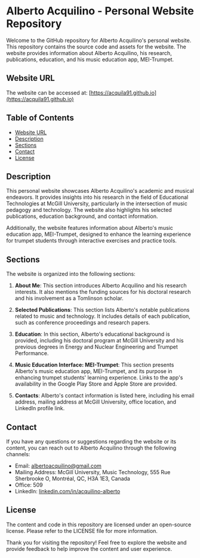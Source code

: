 # Alberto Acquilino - Personal Website Repository

Welcome to the GitHub repository for Alberto Acquilino's personal website. This repository contains the source code and assets for the website. The website provides information about Alberto Acquilino, his research, publications, education, and his music education app, MEI-Trumpet.

## Website URL

The website can be accessed at: [https://acquila91.github.io](https://acquila91.github.io)

## Table of Contents

- [Website URL](#website-url)
- [Description](#description)
- [Sections](#sections)
- [Contact](#contact)
- [License](#license)

## Description

This personal website showcases Alberto Acquilino's academic and musical endeavors. It provides insights into his research in the field of Educational Technologies at McGill University, particularly in the intersection of music pedagogy and technology. The website also highlights his selected publications, education background, and contact information.

Additionally, the website features information about Alberto's music education app, MEI-Trumpet, designed to enhance the learning experience for trumpet students through interactive exercises and practice tools.

## Sections

The website is organized into the following sections:

1. **About Me**: This section introduces Alberto Acquilino and his research interests. It also mentions the funding sources for his doctoral research and his involvement as a Tomlinson scholar.

2. **Selected Publications**: This section lists Alberto's notable publications related to music and technology. It includes details of each publication, such as conference proceedings and research papers.

3. **Education**: In this section, Alberto's educational background is provided, including his doctoral program at McGill University and his previous degrees in Energy and Nuclear Engineering and Trumpet Performance.

4. **Music Education Interface: MEI-Trumpet**: This section presents Alberto's music education app, MEI-Trumpet, and its purpose in enhancing trumpet students' learning experience. Links to the app's availability in the Google Play Store and Apple Store are provided.

5. **Contacts**: Alberto's contact information is listed here, including his email address, mailing address at McGill University, office location, and LinkedIn profile link.

## Contact

If you have any questions or suggestions regarding the website or its content, you can reach out to Alberto Acquilino through the following channels:

- Email: [albertoacquilino@gmail.com](mailto:albertoacquilino@gmail.com)
- Mailing Address: McGill University, Music Technology, 555 Rue Sherbrooke O, Montréal, QC, H3A 1E3, Canada
- Office: 509
- LinkedIn: [linkedin.com/in/acquilino-alberto](https://www.linkedin.com/in/acquilino-alberto)

## License

The content and code in this repository are licensed under an open-source license. Please refer to the LICENSE file for more information.

Thank you for visiting the repository! Feel free to explore the website and provide feedback to help improve the content and user experience.
